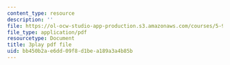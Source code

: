 ```yaml
---
content_type: resource
description: ''
file: https://ol-ocw-studio-app-production.s3.amazonaws.com/courses/5-95j-teaching-college-level-science-and-engineering-fall-2015/bb450b2ae6dd09f8d1bea189a3a4b85b_Nrylh_-40ng.pdf
file_type: application/pdf
resourcetype: Document
title: 3play pdf file
uid: bb450b2a-e6dd-09f8-d1be-a189a3a4b85b
---
```

